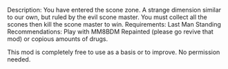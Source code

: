 Description:
You have entered the scone zone. A strange dimension similar to our own, but ruled by the evil scone master. You must collect all the scones then kill the scone master to win. 
Requirements: Last Man Standing
Recommendations: Play with MM8BDM Repainted (please go revive that mod) or copious amounts of drugs.

This mod is completely free to use as a basis or to improve. No permission needed.

